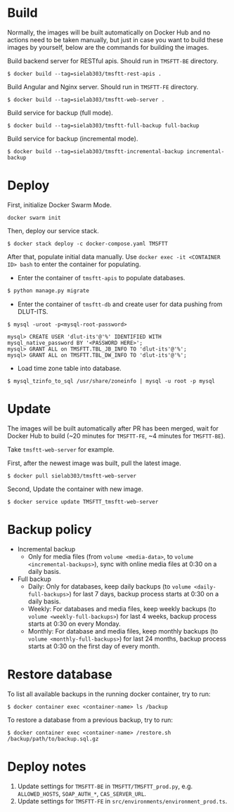 # Build

Normally, the images will be built automatically on Docker Hub and no actions need to be taken manually, but just in case you want to build these images by yourself, below are the commands for building the images.

Build backend server for RESTful apis. Should run in `TMSFTT-BE` directory.

```shell
$ docker build --tag=sielab303/tmsftt-rest-apis .
```

Build Angular and Nginx server. Should run in `TMSFTT-FE` directory.

```shell
$ docker build --tag=sielab303/tmsftt-web-server .
```

Build service for backup (full mode).

```shell
$ docker build --tag=sielab303/tmsftt-full-backup full-backup
```

Build service for backup (incremental mode).

```shell
$ docker build --tag=sielab303/tmsftt-incremental-backup incremental-backup
```

# Deploy

First, initialize Docker Swarm Mode.

```shell
docker swarm init
```

Then, deploy our service stack.

```shell
$ docker stack deploy -c docker-compose.yaml TMSFTT
```

After that, populate initial data manually. Use `docker exec -it <CONTAINER ID> bash` to enter the container for populating.

* Enter the container of `tmsftt-apis` to populate databases.

```python
$ python manage.py migrate
```

* Enter the container of `tmsftt-db` and create user for data pushing from DLUT-ITS.

```shell
$ mysql -uroot -p<mysql-root-password>

mysql> CREATE USER 'dlut-its'@'%' IDENTIFIED WITH mysql_native_password BY '<PASSWORD HERE>';
mysql> GRANT ALL on TMSFTT.TBL_JB_INFO TO 'dlut-its'@'%';
mysql> GRANT ALL on TMSFTT.TBL_DW_INFO TO 'dlut-its'@'%';

```

* Load time zone table into database.

```shell
$ mysql_tzinfo_to_sql /usr/share/zoneinfo | mysql -u root -p mysql
```

# Update

The images will be built automatically after PR has been merged, wait for
Docker Hub to build (~20 minutes for `TMSFTT-FE`, ~4 minutes for `TMSFTT-BE`).

Take `tmsftt-web-server` for example.

First, after the newest image was built, pull the latest image.
```shell
$ docker pull sielab303/tmsftt-web-server
```

Second, Update the container with new image.

```shell
$ docker service update TMSFTT_tmsftt-web-server
```

# Backup policy

* Incremental backup
	* Only for media files (from `volume <media-data>`, to `volume <incremental-backups>`), sync with online media files at 0:30 on a daily basis.
* Full backup
	* Daily: Only for databases, keep daily backups (to `volume <daily-full-backups>`) for last 7 days, backup process starts at 0:30 on a daily basis.
	* Weekly: For databases and media files, keep weekly backups (to `volume <weekly-full-backups>`) for last 4 weeks, backup process starts at 0:30 on every Monday.
	* Monthly: For database and media files, keep monthly backups (to `volume <monthly-full-backups>`) for last 24 months, backup process starts at 0:30 on the first day of every month.

# Restore database

To list all available backups in the running docker container, try to run:

```shell
$ docker container exec <container-name> ls /backup
```

To restore a database from a previous backup, try to run:

```shell
$ docker container exec <container-name> /restore.sh /backup/path/to/backup.sql.gz
```

# Deploy notes

1. Update settings for `TMSFTT-BE` in `TMSFTT/TMSFTT_prod.py`, e.g. `ALLOWED_HOSTS`, `SOAP_AUTH_*`, `CAS_SERVER_URL`.
2. Update settings for `TMSFTT-FE` in `src/environments/environment_prod.ts`.